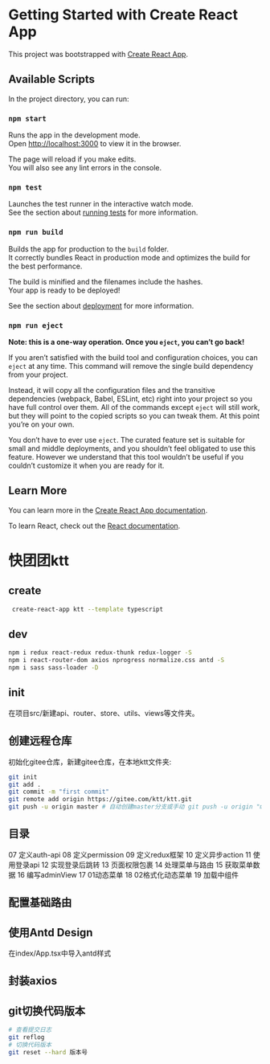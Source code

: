 # Getting Started with Create React App

This project was bootstrapped with [Create React App](https://github.com/facebook/create-react-app).

## Available Scripts

In the project directory, you can run:

### `npm start`

Runs the app in the development mode.\
Open [http://localhost:3000](http://localhost:3000) to view it in the browser.

The page will reload if you make edits.\
You will also see any lint errors in the console.

### `npm test`

Launches the test runner in the interactive watch mode.\
See the section about [running tests](https://facebook.github.io/create-react-app/docs/running-tests) for more information.

### `npm run build`

Builds the app for production to the `build` folder.\
It correctly bundles React in production mode and optimizes the build for the best performance.

The build is minified and the filenames include the hashes.\
Your app is ready to be deployed!

See the section about [deployment](https://facebook.github.io/create-react-app/docs/deployment) for more information.

### `npm run eject`

**Note: this is a one-way operation. Once you `eject`, you can’t go back!**

If you aren’t satisfied with the build tool and configuration choices, you can `eject` at any time. This command will remove the single build dependency from your project.

Instead, it will copy all the configuration files and the transitive dependencies (webpack, Babel, ESLint, etc) right into your project so you have full control over them. All of the commands except `eject` will still work, but they will point to the copied scripts so you can tweak them. At this point you’re on your own.

You don’t have to ever use `eject`. The curated feature set is suitable for small and middle deployments, and you shouldn’t feel obligated to use this feature. However we understand that this tool wouldn’t be useful if you couldn’t customize it when you are ready for it.

## Learn More

You can learn more in the [Create React App documentation](https://facebook.github.io/create-react-app/docs/getting-started).

To learn React, check out the [React documentation](https://reactjs.org/).


# 快团团ktt

## create
```bash
 create-react-app ktt --template typescript
```

## dev
```bash
npm i redux react-redux redux-thunk redux-logger -S
npm i react-router-dom axios nprogress normalize.css antd -S
npm i sass sass-loader -D
```

## init
在项目src/新建api、router、store、utils、views等文件夹。

## 创建远程仓库
初始化gitee仓库，新建gitee仓库，在本地ktt文件夹:
```bash
git init
git add .
git commit -m "first commit"
git remote add origin https://gitee.com/ktt/ktt.git
git push -u origin master # 自动创建master分支或手动 git push -u origin "master"
```
## 目录
07 定义auth-api
08 定义permission
09 定义redux框架
10 定义异步action
11 使用登录api
12 实现登录后跳转
13 页面权限包裹
14 处理菜单与路由
15 获取菜单数据
16 编写adminView
17 01动态菜单
18 02格式化动态菜单
19 加载中组件




## 配置基础路由


## 使用Antd Design
在index/App.tsx中导入antd样式

## 封装axios

## git切换代码版本
```bash
# 查看提交日志
git reflog
# 切换代码版本
git reset --hard 版本号
```